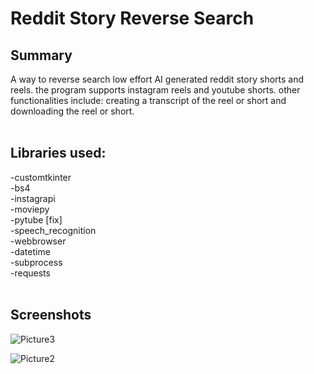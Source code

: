 # Reddit Story Reverse Search
 ## Summary
 A way to reverse search low effort AI generated reddit story shorts and reels. the program supports instagram reels and youtube shorts. other functionalities include: creating a transcript of the reel or short and downloading the reel or short.
<br/><br/>
## Libraries used: <br/>
-customtkinter <br/>
-bs4 <br/>
-instagrapi <br/>
-moviepy <br/>
-pytube [fix] <br/>
-speech_recognition <br/>
-webbrowser <br/>
-datetime <br/>
-subprocess <br/>
-requests <br/>
<br/>
## Screenshots
![Picture3](https://github.com/user-attachments/assets/4db6ae3d-b0c7-4786-8496-c758a3aefb76)

![Picture2](https://github.com/user-attachments/assets/17932f62-f49e-4fd9-af77-819b4691ec27)
<br/>
